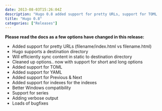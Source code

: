 ```yaml
---
date: 2013-08-03T15:26:04Z
description: "Hugo 0.8 added support for pretty URLs, support for TOML and YAML, better Windows compatibility, and more!"
title: "Hugo 0.8"
categories: ["Releases"]
---
```


**Please read the docs as a few options have changed in this release:**

- Added support for pretty URLs (filename/index.html vs filename.html)
- Hugo supports a destination directory
- Will efficiently sync content in static to destination directory
- Cleaned up options.. now with support for short and long options
- Added support for TOML
- Added support for YAML
- Added support for Previous & Next
- Added support for indexes for the indexes
- Better Windows compatibility
- Support for series
- Adding verbose output
- Loads of bugfixes
